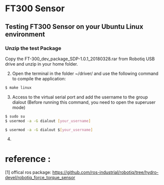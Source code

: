 # FT300 Sensor 

## Testing FT300 Sensor on your Ubuntu Linux environment

### Unzip the test Package

Copy the FT-300_dev_package_SDP-1.0.1_20180328.rar from Robotiq USB drive and unzip in your home folder.

2. Open the terminal in the folder ~/driver/ and use the following command to compile the application:

```bash
$ make linux
```
3. Access to the virtual serial port and add the username to the group dialout                                                    (Before running this command, you need to open the superuser mode)

```bash
$ sudo su
$ usermod -a -G dialout [your_username]
```


```bash
$ usermod -a -G dialout $[your_username]
```

4. 
# reference :
 
 [1] offical ros package: https://github.com/ros-industrial/robotiq/tree/hydro-devel/robotiq_force_torque_sensor
